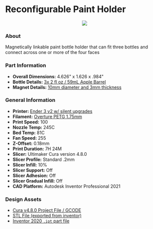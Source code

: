 # Reconfigurable Paint Holder

<p align="center">
   <img src="documentation/demo.gif"/> 
</p>



### About

Magnetically linkable paint bottle holder that can fit three bottles and connect across one or more of the four faces



### Part Information
* **Overall Dimensions:** 4.626" x 1.626 x .984" 
* **Bottle Details:** [3x 2 fl oz / 59mL Apple Barrel](https://www.amazon.com/Apple-Barrel-Acrylic-PROMOABI-Assorted/dp/B00ATJSD8I)
* **Magnet Details:** [10mm diameter and 3mm thickness](https://www.amazon.com/gp/product/B07D8QPG2Y/ref=ppx_yo_dt_b_asin_title_o02_s00?ie=UTF8&psc=1)


### General Information
* **Printer:** [Ender 3 v2 w/ silent upgrades](https://www.amazon.com/Creality-Printer-Printing-Function-220x220x250mm/dp/B07FFTHMMN)
* **Filament:** [Overture PETG 1.75mm](https://www.amazon.com/gp/product/B0873BC9SY/ref=ppx_yo_dt_b_asin_title_o03_s01?ie=UTF8&psc=1)
* **Print Speed:** 100
* **Nozzle Temp:** 245C
* **Bed Temp:** 81C
* **Fan Speed:** 255
* **Z-Offset:** 0.18mm
* **Print Duration:** 7H 24M
* **Slicer:** Ultimaker Cura version 4.8.0
* **Slicer Profile:** Standard .2mm
* **Slicer Infill:** 10%
* **Slicer Support:** Off
* **Slicer Adhesion:** Off
* **Slicer Gradual Infill:** Off
* **CAD Platform:** Autodesk Inventor Professional 2021


### Design Assets 
* [Cura v4.8.0 Project File / GCODE](design_assets/cura_v4.8.0)
* [STL File (exported from inventor)](design_assets/STL)
* [Inventor 2020 `.ipt` part file](design_assets/Inventor_2020)
